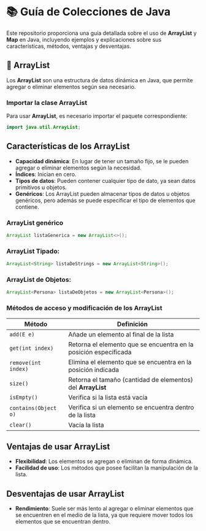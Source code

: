 # 📚 Guía de Colecciones de Java

Este repositorio proporciona una guía detallada sobre el uso de **ArrayList** y **Map** en Java, incluyendo ejemplos y explicaciones sobre sus características, métodos, ventajas y desventajas.

## 🚀 ArrayList

Los **ArrayList** son una estructura de datos dinámica en Java, que permite agregar o eliminar elementos según sea necesario.

### Importar la clase ArrayList

Para usar **ArrayList**, es necesario importar el paquete correspondiente:

```java
import java.util.ArrayList;
```
## Características de los ArrayList

- **Capacidad dinámica**: En lugar de tener un tamaño fijo, se le pueden agregar o eliminar elementos según la necesidad.
- **Índices**: Inician en cero.
- **Tipos de datos**: Pueden contener cualquier tipo de dato, ya sean datos primitivos u objetos.
- **Genéricos**: Los ArrayList pueden almacenar tipos de datos u objetos genéricos, pero además se puede especificar el tipo de elementos que contiene.

### ArrayList genérico

```java
ArrayList listaGenerica = new ArrayList<>();
```

### ArrayList Tipado:

```java
ArrayList<String> listaDeStrings = new ArrayList<String>();
```
### ArrayList de Objetos:

```java
ArrayList<Persona> listaDeObjetos = new ArrayList<Persona>();
```

### Métodos de acceso y modificación de los ArrayList

| Método              | Definición                                                       |
|---------------------|-----------------------------------------------------------------|
| `add(E e)`          | Añade un elemento al final de la lista                           |
| `get(int index)`    | Retorna el elemento que se encuentra en la posición especificada |
| `remove(int index)` | Elimina el elemento que se encuentra en la posición indicada     |
| `size()`            | Retorna el tamaño (cantidad de elementos) del **ArrayList**      |
| `isEmpty()`         | Verifica si la lista está vacía                                  |
| `contains(Object o)`| Verifica si un elemento se encuentra dentro de la lista          |
| `clear()`           | Vacía la lista                                                   |

## Ventajas de usar ArrayList

- **Flexibilidad**: Los elementos se agregan o eliminan de forma dinámica.
- **Facilidad de uso**: Los métodos que posee facilitan la manipulación de la lista.

## Desventajas de usar ArrayList

- **Rendimiento**: Suele ser más lento al agregar o eliminar elementos que se encuentren en el medio de la lista, ya que requiere mover todos los elementos que se encuentran dentro.